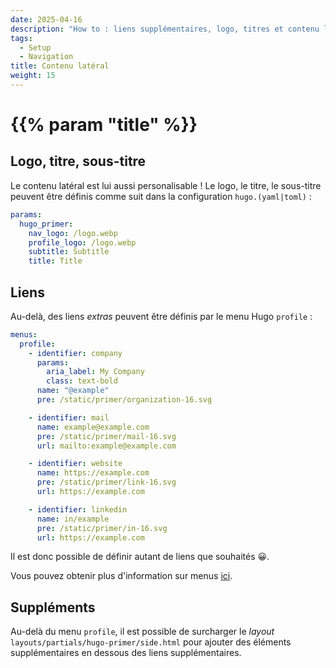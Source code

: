 ```yaml
---
date: 2025-04-16
description: "How to : liens supplémentaires, logo, titres et contenu latéral supplémentaire"
tags:
  - Setup
  - Navigation
title: Contenu latéral
weight: 15
---
```


# {{% param "title" %}}

## Logo, titre, sous-titre

Le contenu latéral est lui aussi personalisable !
Le logo, le titre, le sous-titre peuvent être définis comme suit dans la configuration `hugo.(yaml|toml)` :

```yaml
params:
  hugo_primer:
    nav_logo: /logo.webp
    profile_logo: /logo.webp
    subtitle: Subtitle
    title: Title
```

## Liens

Au-delà, des liens *extras* peuvent être définis par le menu Hugo `profile` :

```yaml
menus:
  profile:
    - identifier: company
      params:
        aria_label: My Company
        class: text-bold
      name: "@example"
      pre: /static/primer/organization-16.svg

    - identifier: mail
      name: example@example.com
      pre: /static/primer/mail-16.svg
      url: mailto:example@example.com

    - identifier: website
      name: https://example.com
      pre: /static/primer/link-16.svg
      url: https://example.com

    - identifier: linkedin
      name: in/example
      pre: /static/primer/in-16.svg
      url: https://example.com
```

Il est donc possible de définir autant de liens que souhaités 😀.

Vous pouvez obtenir plus d'information sur menus [ici](https://gohugo.io/content-management/menus/).

## Suppléments

Au-delà du menu `profile`, il est possible de surcharger le *layout* `layouts/partials/hugo-primer/side.html`
pour ajouter des éléments supplémentaires en dessous des liens supplémentaires.
